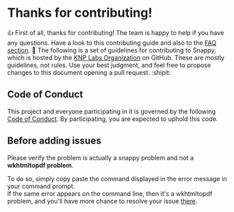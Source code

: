 
# Thanks for contributing!
:+1: First of all, thanks for contributing! The team is happy to help if you have any questions. Have a look to this contributing guide and also to the [FAQ section](https://github.com/KnpLabs/snappy/blob/master/doc/faq.md). :feet:
The following is a set of guidelines for contributing to Snappy, which is hosted by the [KNP Labs Organization](https://github.com/KnpLabs) on GitHub. These are mostly guidelines, not rules. Use your best judgment, and feel free to propose changes to this document opening a pull request. :shipit:

## Code of Conduct
This project and everyone participating in it is governed by the following [Code of Conduct](https://github.com/KnpLabs/snappy/blob/master/CODE_OF_CONDUCT.md). By participating, you are expected to uphold this code.

## Before adding issues

Please verify the problem is actually a snappy problem and not a **wkhtmltopdf problem**.

To do so, simply copy paste the command displayed in the error message in your command prompt.  
If the same error appears on the command line, then it's a wkhtmltopdf problem,
and you'll have more chance to resolve your issue [there](https://github.com/wkhtmltopdf/wkhtmltopdf/issues).
